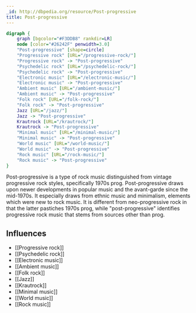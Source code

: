 ```yaml
---
_id: http://dbpedia.org/resource/Post-progressive
title: Post-progressive
---
```


```dot
digraph {
	graph [bgcolor="#F3DDB8" rankdir=LR]
	node [color="#26242F" penwidth=3.0]
	"Post-progressive" [shape=circle]
	"Progressive rock" [URL="/progressive-rock/"]
	"Progressive rock" -> "Post-progressive"
	"Psychedelic rock" [URL="/psychedelic-rock/"]
	"Psychedelic rock" -> "Post-progressive"
	"Electronic music" [URL="/electronic-music/"]
	"Electronic music" -> "Post-progressive"
	"Ambient music" [URL="/ambient-music/"]
	"Ambient music" -> "Post-progressive"
	"Folk rock" [URL="/folk-rock/"]
	"Folk rock" -> "Post-progressive"
	Jazz [URL="/jazz/"]
	Jazz -> "Post-progressive"
	Krautrock [URL="/krautrock/"]
	Krautrock -> "Post-progressive"
	"Minimal music" [URL="/minimal-music/"]
	"Minimal music" -> "Post-progressive"
	"World music" [URL="/world-music/"]
	"World music" -> "Post-progressive"
	"Rock music" [URL="/rock-music/"]
	"Rock music" -> "Post-progressive"
}
```

Post-progressive is a type of rock music distinguished from vintage progressive rock styles, specifically 1970s prog. Post-progressive draws upon newer developments in popular music and the avant-garde since the mid-1970s. It especially draws from ethnic music and minimalism, elements which were new to rock music. It is different from neo-progressive rock in that the latter pastiches 1970s prog, while "post-progressive" identifies progressive rock music that stems from sources other than prog.

## Influences
- [[Progressive rock]]
- [[Psychedelic rock]]
- [[Electronic music]]
- [[Ambient music]]
- [[Folk rock]]
- [[Jazz]]
- [[Krautrock]]
- [[Minimal music]]
- [[World music]]
- [[Rock music]]
